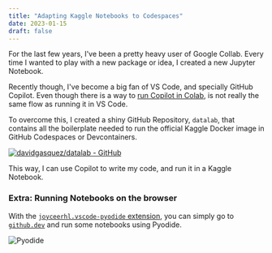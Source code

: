 ```yaml
---
title: "Adapting Kaggle Notebooks to Codespaces"
date: 2023-01-15
draft: false
---
```


For the last few years, I've been a pretty heavy user of Google Collab. Every time I wanted to play with a new package or idea, I created a new Jupyter Notebook.

Recently though, I've become a big fan of VS Code, and specially GitHub Copilot. Even though there is a way to [run Copilot in Colab](https://copilot.naklecha.com/), is not really the same flow as running it in VS Code.

To overcome this, I created a shiny GitHub Repository, `datalab`, that contains all the boilerplate needed to run the official Kaggle Docker image in GitHub Codespaces or Devcontainers.

[![davidgasquez/datalab - GitHub](https://gh-card.dev/repos/davidgasquez/datalab.svg)](https://github.com/davidgasquez/datalab)

This way, I can use Copilot to write my code, and run it in a Kaggle Notebook.

### Extra: Running Notebooks on the browser

With the [`joyceerhl.vscode-pyodide` extension](https://marketplace.visualstudio.com/items?itemName=joyceerhl.vscode-pyodide), you can simply go to [`github.dev`](https://github.dev/davidgasquez/datalab/blob/main/notebooks/2023-03-14-Pyodide.ipynb) and run some notebooks using Pyodide.

![Pyodide](https://user-images.githubusercontent.com/1682202/225039651-0dcf1fdb-3ebb-4640-9ecd-d7fb81ade9bb.png)
